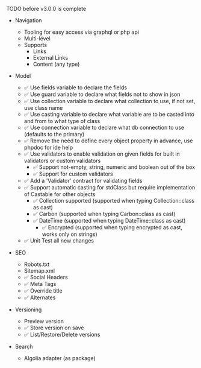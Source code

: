 TODO before v3.0.0 is complete

- Navigation
    - Tooling for easy access via graphql or php api
    - Multi-level
    - Supports
        - Links
        - External Links
        - Content (any type)

- Model
    - ✅ Use fields variable to declare the fields
    - ✅ Use guard variable to declare what fields not to show in json
    - ✅ Use collection variable to declare what collection to use, if not set, use class name
    - ✅ Use casting variable to declare what variable are to be casted into and from to what type of class
    - ✅ Use connection variable to declare what db connection to use (defaults to the primary)
    - ✅ Remove the need to define every object property in advance, use phpdoc for ide help
    - ✅ Use validators to enable validation on given fields for built in validators or custom validators
        - ✅ Support not-empty, string, numeric and boolean out of the box
        - ✅ Support for custom validators
    - ✅ Add a 'Validator' contract for validating fields
    - ✅ Support automatic casting for stdClass but require implementation of Castable for other objects
        - ✅ Collection supported (supported when typing Collection::class as cast)
        - ✅ Carbon (supported when typing Carbon::class as cast)
        - ✅ DateTime (supported when typing DateTime::class as cast)
            - ✅ Encrypted (supported when typing encrypted as cast, works only on strings)
    - ✅ Unit Test all new changes

- SEO
    - Robots.txt
    - Sitemap.xml
    - ✅ Social Headers
    - ✅ Meta Tags
    - ✅ Override title
    - ✅ Alternates

- Versioning
    - Preview version
    - ✅ Store version on save
    - ✅ List/Restore/Delete versions

- Search
    - Algolia adapter (as package)